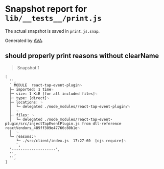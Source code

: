 # Snapshot report for `lib/__tests__/print.js`

The actual snapshot is saved in `print.js.snap`.

Generated by [AVA](https://ava.li).

## should properly print reasons without clearName

> Snapshot 1

    [
      '',
      ` MODULE  react-tap-event-plugin␊
      ├─ imported: 1 time␊
      ├─ size: 1 KiB [for all included files]␊
      ├─ type: [direct]␊
      ├─ locations: ␊
      │  └─ delegated ./node_modules/react-tap-event-plugin/␊
      │  ␊
      ├─ files: ␊
      │  └─ delegated ./node_modules/react-tap-event-plugin/src/injectTapEventPlugin.js from dll-reference reactVendors_489ff309e47766c80b1e␊
      │  ␊
      └─ reasons:␊
         └─ ./src/client/index.js  17:27-60  [cjs require]␊
         `,
      '--------------------',
      '',
      '',
    ]
